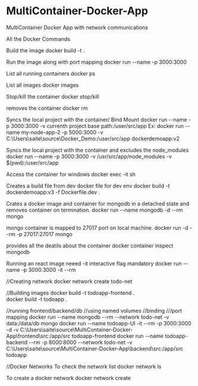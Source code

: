 # MultiContainer-Docker-App

MultiContainer Docker App with network communications

All the Docker Commands

Build the image
docker build -t .

Run the image along with port mapping
docker run --name -p 3000:3000

List all running containers
docker ps

List all images
docker images

Stop/kill the container
docker stop/kill

removes the container
docker rm

Syncs the local project with the container/ Bind Mount
docker run --name -p 3000:3000 -v currenth project base path:/user/src/app
Ex: docker run --name my-node-app-2 -p 5000:3000 -v C:\Users\saite\source\Docker_Demo:/user/src/app dockerdemoapp:v2

Syncs the local project with the container and excludes the node_modules
docker run --name -p 3000:3000 -v /usr/src/app/node_modules -v $(pwd):/user/src/app

Access the container for windows
docker exec -it sh

Creates a build file from dev docker file for dev env
docker build -t dockerdemoapp:v3 -f Dockerfile.dev .

Crates a docker image and container for mongodb in a detached state and removes container on termination.
docker run --name mongodb -d --rm mongo

mongo container is mapped to 27017 port on local machine.
docker run -d --rm -p 27017:27017 mongo

provides all the deatils about the container
docker container inspect mongodb

Running an react image neeed -it interactive flag mandatory
docker run --name <container-name> -p 3000:3000 -it --rm <image-name>

//Creating network
docker network create todo-net

//Building images
docker build -t todoapp-frontend .  
docker build -t todoapp .

//running frontend/backend/db //using named volumes //binding ///port mapping
docker run --name mongodb --rm --network todo-net -v data:/data/db mongo
docker run --name todoapp-UI -it --rm -p 3000:3000 -d -v C:\Users\saite\source\MultiContainer-Docker-App\frontend\src:/app/src todoapp-frontend
docker run --name todoapp-backend --rm -p 8000:8000 --network todo-net -v C:\Users\saite\source\MultiContainer-Docker-App\backend\src:/app/src todoapp

//Docker Networks
To check the network list
docker network ls

To create a docker network
docker network create <network-name>
